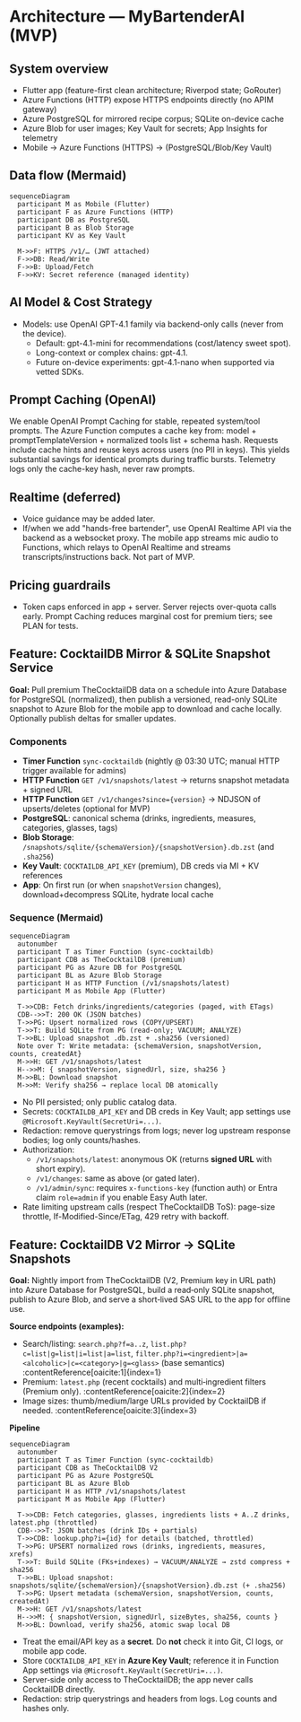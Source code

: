 # Architecture — MyBartenderAI (MVP)

## System overview
- Flutter app (feature-first clean architecture; Riverpod state; GoRouter)
- Azure Functions (HTTP) expose HTTPS endpoints directly (no APIM gateway)
- Azure PostgreSQL for mirrored recipe corpus; SQLite on-device cache
- Azure Blob for user images; Key Vault for secrets; App Insights for telemetry
- Mobile → Azure Functions (HTTPS) → (PostgreSQL/Blob/Key Vault)

## Data flow (Mermaid)
```mermaid
sequenceDiagram
  participant M as Mobile (Flutter)
  participant F as Azure Functions (HTTP)
  participant DB as PostgreSQL
  participant B as Blob Storage
  participant KV as Key Vault

  M->>F: HTTPS /v1/… (JWT attached)
  F->>DB: Read/Write
  F->>B: Upload/Fetch
  F->>KV: Secret reference (managed identity)
```

## AI Model & Cost Strategy
- Models: use OpenAI GPT-4.1 family via backend-only calls (never from the device).
  - Default: gpt-4.1-mini for recommendations (cost/latency sweet spot).
  - Long-context or complex chains: gpt-4.1.
  - Future on-device experiments: gpt-4.1-nano when supported via vetted SDKs.

## Prompt Caching (OpenAI)
We enable OpenAI Prompt Caching for stable, repeated system/tool prompts. The Azure Function computes a cache key
from: model + promptTemplateVersion + normalized tools list + schema hash. Requests include cache hints and reuse keys
across users (no PII in keys). This yields substantial savings for identical prompts during traffic bursts. 
Telemetry logs only the cache-key hash, never raw prompts.

## Realtime (deferred)
- Voice guidance may be added later.
- If/when we add "hands-free bartender", use OpenAI Realtime API via the backend as a websocket proxy. The mobile app
  streams mic audio to Functions, which relays to OpenAI Realtime and streams transcripts/instructions back. Not part of MVP.

## Pricing guardrails
- Token caps enforced in app + server. Server rejects over-quota calls early. Prompt Caching reduces marginal cost for
  premium tiers; see PLAN for tests.

## Feature: CocktailDB Mirror & SQLite Snapshot Service

**Goal:** Pull premium TheCocktailDB data on a schedule into Azure Database for PostgreSQL (normalized), then publish a versioned, read-only SQLite snapshot to Azure Blob for the mobile app to download and cache locally. Optionally publish deltas for smaller updates.

### Components
- **Timer Function** `sync-cocktaildb` (nightly @ 03:30 UTC; manual HTTP trigger available for admins)
- **HTTP Function** `GET /v1/snapshots/latest` → returns snapshot metadata + signed URL
- **HTTP Function** `GET /v1/changes?since={version}` → NDJSON of upserts/deletes (optional for MVP)
- **PostgreSQL**: canonical schema (drinks, ingredients, measures, categories, glasses, tags)
- **Blob Storage**: `/snapshots/sqlite/{schemaVersion}/{snapshotVersion}.db.zst` (and `.sha256`)
- **Key Vault**: `COCKTAILDB_API_KEY` (premium), DB creds via MI + KV references
- **App**: On first run (or when `snapshotVersion` changes), download+decompress SQLite, hydrate local cache

### Sequence (Mermaid)
```mermaid
sequenceDiagram
  autonumber
  participant T as Timer Function (sync-cocktaildb)
  participant CDB as TheCocktailDB (premium)
  participant PG as Azure DB for PostgreSQL
  participant BL as Azure Blob Storage
  participant H as HTTP Function (/v1/snapshots/latest)
  participant M as Mobile App (Flutter)

  T->>CDB: Fetch drinks/ingredients/categories (paged, with ETags)
  CDB-->>T: 200 OK (JSON batches)
  T->>PG: Upsert normalized rows (COPY/UPSERT)
  T->>T: Build SQLite from PG (read-only; VACUUM; ANALYZE)
  T->>BL: Upload snapshot .db.zst + .sha256 (versioned)
  Note over T: Write metadata: {schemaVersion, snapshotVersion, counts, createdAt}
  M->>H: GET /v1/snapshots/latest
  H-->>M: { snapshotVersion, signedUrl, size, sha256 }
  M->>BL: Download snapshot
  M->>M: Verify sha256 → replace local DB atomically
```

- No PII persisted; only public catalog data.
- Secrets: `COCKTAILDB_API_KEY` and DB creds in Key Vault; app settings use `@Microsoft.KeyVault(SecretUri=...)`.
- Redaction: remove querystrings from logs; never log upstream response bodies; log only counts/hashes.
- Authorization:
  - `/v1/snapshots/latest`: anonymous OK (returns **signed URL** with short expiry).
  - `/v1/changes`: same as above (or gated later).
  - `/v1/admin/sync`: requires `x-functions-key` (function auth) or Entra claim `role=admin` if you enable Easy Auth later.
- Rate limiting upstream calls (respect TheCocktailDB ToS): page-size throttle, If-Modified-Since/ETag, 429 retry with backoff.

## Feature: CocktailDB V2 Mirror → SQLite Snapshots

**Goal:** Nightly import from TheCocktailDB (V2, Premium key in URL path) into Azure Database for PostgreSQL, build a read‑only SQLite snapshot, publish to Azure Blob, and serve a short‑lived SAS URL to the app for offline use.

**Source endpoints (examples):**
- Search/listing: `search.php?f=a..z`, `list.php?c=list|g=list|i=list|a=list`, `filter.php?i=<ingredient>|a=<alcoholic>|c=<category>|g=<glass>` (base semantics) :contentReference[oaicite:1]{index=1}
- Premium: `latest.php` (recent cocktails) and multi‑ingredient filters (Premium only). :contentReference[oaicite:2]{index=2}
- Image sizes: thumb/medium/large URLs provided by CocktailDB if needed. :contentReference[oaicite:3]{index=3}

**Pipeline**
```mermaid
sequenceDiagram
  autonumber
  participant T as Timer Function (sync-cocktaildb)
  participant CDB as TheCocktailDB V2
  participant PG as Azure PostgreSQL
  participant BL as Azure Blob
  participant H as HTTP /v1/snapshots/latest
  participant M as Mobile App (Flutter)

  T->>CDB: Fetch categories, glasses, ingredients lists + A..Z drinks, latest.php (throttled)
  CDB-->>T: JSON batches (drink IDs + partials)
  T->>CDB: lookup.php?i={id} for details (batched, throttled)
  T->>PG: UPSERT normalized rows (drinks, ingredients, measures, xrefs)
  T->>T: Build SQLite (FKs+indexes) → VACUUM/ANALYZE → zstd compress + sha256
  T->>BL: Upload snapshot: snapshots/sqlite/{schemaVersion}/{snapshotVersion}.db.zst (+ .sha256)
  T->>PG: Upsert metadata (schemaVersion, snapshotVersion, counts, createdAt)
  M->>H: GET /v1/snapshots/latest
  H-->>M: { snapshotVersion, signedUrl, sizeBytes, sha256, counts }
  M->>BL: Download, verify sha256, atomic swap local DB

```
- Treat the email/API key as a **secret**. Do **not** check it into Git, CI logs, or mobile app code.
- Store `COCKTAILDB_API_KEY` in **Azure Key Vault**; reference it in Function App settings via `@Microsoft.KeyVault(SecretUri=...)`.
- Server‑side only access to TheCocktailDB; the app never calls CocktailDB directly.
- Redaction: strip querystrings and headers from logs. Log counts and hashes only.
